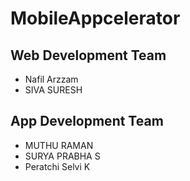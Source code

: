 # MobileAppcelerator

## Web Development Team
* Nafil Arzzam
* SIVA SURESH


## App Development Team
* MUTHU RAMAN
* SURYA PRABHA S
* Peratchi Selvi K
